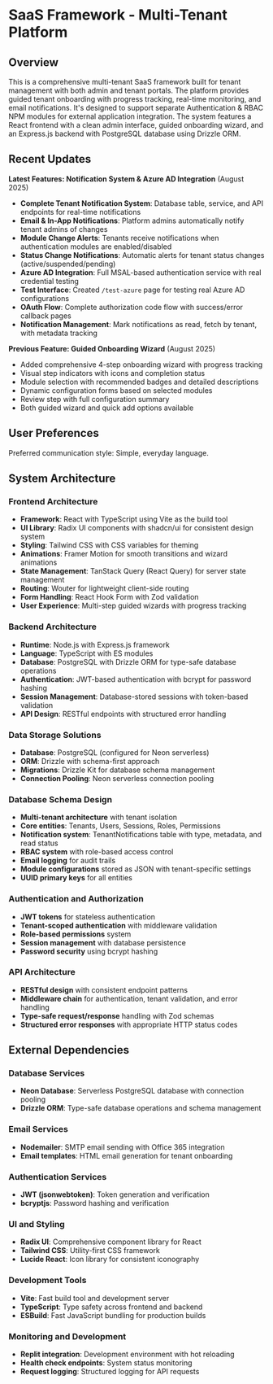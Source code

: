 # SaaS Framework - Multi-Tenant Platform

## Overview

This is a comprehensive multi-tenant SaaS framework built for tenant management with both admin and tenant portals. The platform provides guided tenant onboarding with progress tracking, real-time monitoring, and email notifications. It's designed to support separate Authentication & RBAC NPM modules for external application integration. The system features a React frontend with a clean admin interface, guided onboarding wizard, and an Express.js backend with PostgreSQL database using Drizzle ORM.

## Recent Updates

**Latest Features: Notification System & Azure AD Integration** (August 2025)
- **Complete Tenant Notification System**: Database table, service, and API endpoints for real-time notifications
- **Email & In-App Notifications**: Platform admins automatically notify tenant admins of changes
- **Module Change Alerts**: Tenants receive notifications when authentication modules are enabled/disabled
- **Status Change Notifications**: Automatic alerts for tenant status changes (active/suspended/pending)
- **Azure AD Integration**: Full MSAL-based authentication service with real credential testing
- **Test Interface**: Created `/test-azure` page for testing real Azure AD configurations
- **OAuth Flow**: Complete authorization code flow with success/error callback pages
- **Notification Management**: Mark notifications as read, fetch by tenant, with metadata tracking

**Previous Feature: Guided Onboarding Wizard** (August 2025)
- Added comprehensive 4-step onboarding wizard with progress tracking
- Visual step indicators with icons and completion status
- Module selection with recommended badges and detailed descriptions
- Dynamic configuration forms based on selected modules
- Review step with full configuration summary
- Both guided wizard and quick add options available

## User Preferences

Preferred communication style: Simple, everyday language.

## System Architecture

### Frontend Architecture
- **Framework**: React with TypeScript using Vite as the build tool
- **UI Library**: Radix UI components with shadcn/ui for consistent design system
- **Styling**: Tailwind CSS with CSS variables for theming
- **Animations**: Framer Motion for smooth transitions and wizard animations
- **State Management**: TanStack Query (React Query) for server state management
- **Routing**: Wouter for lightweight client-side routing
- **Form Handling**: React Hook Form with Zod validation
- **User Experience**: Multi-step guided wizards with progress tracking

### Backend Architecture
- **Runtime**: Node.js with Express.js framework
- **Language**: TypeScript with ES modules
- **Database**: PostgreSQL with Drizzle ORM for type-safe database operations
- **Authentication**: JWT-based authentication with bcrypt for password hashing
- **Session Management**: Database-stored sessions with token-based validation
- **API Design**: RESTful endpoints with structured error handling

### Data Storage Solutions
- **Database**: PostgreSQL (configured for Neon serverless)
- **ORM**: Drizzle with schema-first approach
- **Migrations**: Drizzle Kit for database schema management
- **Connection Pooling**: Neon serverless connection pooling

### Database Schema Design
- **Multi-tenant architecture** with tenant isolation
- **Core entities**: Tenants, Users, Sessions, Roles, Permissions
- **Notification system**: TenantNotifications table with type, metadata, and read status
- **RBAC system** with role-based access control
- **Email logging** for audit trails
- **Module configurations** stored as JSON with tenant-specific settings
- **UUID primary keys** for all entities

### Authentication and Authorization
- **JWT tokens** for stateless authentication
- **Tenant-scoped authentication** with middleware validation
- **Role-based permissions** system
- **Session management** with database persistence
- **Password security** using bcrypt hashing

### API Architecture
- **RESTful design** with consistent endpoint patterns
- **Middleware chain** for authentication, tenant validation, and error handling
- **Type-safe request/response** handling with Zod schemas
- **Structured error responses** with appropriate HTTP status codes

## External Dependencies

### Database Services
- **Neon Database**: Serverless PostgreSQL database with connection pooling
- **Drizzle ORM**: Type-safe database operations and schema management

### Email Services
- **Nodemailer**: SMTP email sending with Office 365 integration
- **Email templates**: HTML email generation for tenant onboarding

### Authentication Services
- **JWT (jsonwebtoken)**: Token generation and verification
- **bcryptjs**: Password hashing and verification

### UI and Styling
- **Radix UI**: Comprehensive component library for React
- **Tailwind CSS**: Utility-first CSS framework
- **Lucide React**: Icon library for consistent iconography

### Development Tools
- **Vite**: Fast build tool and development server
- **TypeScript**: Type safety across frontend and backend
- **ESBuild**: Fast JavaScript bundling for production builds

### Monitoring and Development
- **Replit integration**: Development environment with hot reloading
- **Health check endpoints**: System status monitoring
- **Request logging**: Structured logging for API requests